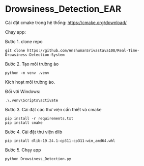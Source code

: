 # Drowsiness_Detection_EAR
Cài đặt cmake trong hệ thống: https://cmake.org/download/

Chạy app:

Bước 1. clone repo

```
git clone https://github.com/AnshumanSrivastava108/Real-Time-Drowsiness-Detection-System
```

Bước 2. Tạo môi trường ảo

```
python -m venv .venv
```

Kích hoạt môi trường ảo.

Đối với Windows:

```
.\.venv\Scripts\activate   
```

Bước 3. Cài đặt các thư viện cần thiết và cmake

```
pip install -r requirements.txt
pip install cmake
```

Bước 4. Cài đặt thư viện dlib
```
pip install dlib-19.24.1-cp311-cp311-win_amd64.whl
```

Bước 5. Chạy app

```
python Drowsiness_Detection.py
```
